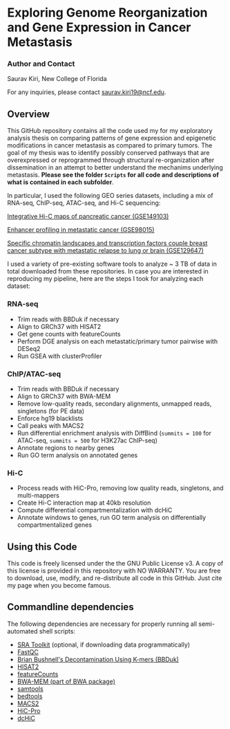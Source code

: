 # Exploring Genome Reorganization and Gene Expression in Cancer Metastasis

### Author and Contact
Saurav Kiri, New College of Florida

For any inquiries, please contact [saurav.kiri19@ncf.edu](mailto:saurav.kiri19@ncf.edu).

## Overview
This GitHub repository contains all the code used my for my exploratory analysis thesis on comparing patterns of gene expression and epigenetic modifications in cancer metastasis as compared to primary tumors. The goal of my thesis was to identify possibly conserved pathways that are overexpressed or reprogrammed through structural re-organization after dissemination in an attempt to better understand the mechanims underlying metastasis. **Please see the folder `Scripts` for all code and descriptions of what is contained in each subfolder**.

In particular, I used the following GEO series datasets, including a mix of RNA-seq, ChIP-seq, ATAC-seq, and Hi-C sequencing:

[Integrative Hi-C maps of pancreatic cancer (GSE149103)](https://www.ncbi.nlm.nih.gov/geo/query/acc.cgi?acc=GSE149103)

[Enhancer profiling in metastatic cancer (GSE98015)](https://www.ncbi.nlm.nih.gov/geo/query/acc.cgi?acc=GSE98015)

[Specific chromatin landscapes and transcription factors couple breast cancer subtype with metastatic relapse to lung or brain (GSE129647)](https://www.ncbi.nlm.nih.gov/geo/query/acc.cgi?acc=GSE129647)

I used a variety of pre-existing software tools to analyze ~ 3 TB of data in total downloaded from these repositories. In case you are interested in reproducing my pipeline, here are the steps I took for analyzing each dataset:

### RNA-seq
* Trim reads with BBDuk if necessary
* Align to GRCh37 with HISAT2
* Get gene counts with featureCounts
* Perform DGE analysis on each metastatic/primary tumor pairwise with DESeq2
* Run GSEA with clusterProfiler
  

### ChIP/ATAC-seq
* Trim reads with BBDuk if necessary
* Align to GRCh37 with BWA-MEM
* Remove low-quality reads, secondary alignments, unmapped reads, singletons (for PE data)
* Enforce hg19 blacklists
* Call peaks with MACS2
* Run differential enrichment analysis with DiffBind (`summits = 100` for ATAC-seq, `summits = 500` for H3K27ac ChIP-seq)
* Annotate regions to nearby genes
* Run GO term analysis on annotated genes

### Hi-C
* Process reads with HiC-Pro, removing low quality reads, singletons, and multi-mappers
* Create Hi-C interaction map at 40kb resolution
* Compute differential compartmentalization with dcHiC
* Annotate windows to genes, run GO term analysis on differentially compartmentalized genes

## Using this Code
This code is freely licensed under the the GNU Public License v3. A copy of this license is provided in this repository with NO WARRANTY. You are free to download, use, modify, and re-distribute all code in this GitHub. Just cite my page when you become famous.

## Commandline dependencies
The following dependencies are necessary for properly running all semi-automated shell scripts:
* [SRA Toolkit](https://github.com/ncbi/sra-tools) (optional, if downloading data programmatically)
* [FastQC](https://www.bioinformatics.babraham.ac.uk/projects/fastqc/)
* [Brian Bushnell's Decontamination Using K-mers (BBDuk)](https://sourceforge.net/projects/bbmap/)
* [HISAT2](https://github.com/DaehwanKimLab/hisat2)
* [featureCounts](https://subread.sourceforge.net)
* [BWA-MEM (part of BWA package)](https://github.com/lh3/bwa)
* [samtools](https://github.com/samtools/samtools)
* [bedtools](https://github.com/arq5x/bedtools2)
* [MACS2](https://github.com/macs3-project/MACS)
* [HiC-Pro](https://github.com/nservant/HiC-Pro)
* [dcHiC](https://github.com/ay-lab/dcHiC)